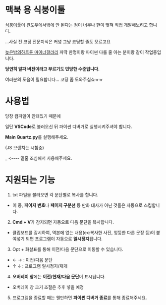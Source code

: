 
맥북 용 식붕이툴
=============


[식붕이툴](https://github.com/JOWONRO/SB2Tool)이 윈도우에서밖에 안 된다는 점이
너무나 한이 맺혀
직접 개발해보려고 합니다.

...사실 전 코딩 전문지식은 커녕
그냥 코딩할 줄도 모르고요

[늦은밤의하트튠 마이너갤러리](https://gall.dcinside.com/mgallery/board/lists?id=heartune)
파딱 한명이랑
파이썬 다룰 줄 아는 분이랑 같이
작업중입니다.



**당연히 알파 버전이라고 부르기도 민망한 수준입니다.**

여러분의 도움이 필요합니다...
코딩 좀 도와주십쇼ㅠㅠ






# 사용법



당장 컴파일이 안돼있기 때문에

일단 **VSCode**로 불러오신 뒤
파이썬 디버거로 실행시켜주셔야 합니다.

**Main Quartz.py**를 실행해주세요.

(JS 브랜치는 시험중)

_ <---- 밑줄 조심해서 사용해주세요.




# 지원되는 기능



1. txt 파일을 불러오면 각 문단별로 복사를 합니다.
  * 이 중, **페이지 번호**나 **페이지 구분선** 등 만화 대사가 아닌 것들은 자동으로 스킵합니다.
   
2. **Cmd + V**가 감지되면 자동으로 다음 문단을 복사합니다.
  * 클립보드를 감시하여, 역본에 없는 내용(ex:복사한 사진, 엉뚱한 다른 문장 등)이 붙여넣기 되면 프로그램이 자동으로 **일시정지**됩니다.

3. Opt + 화살표를 통해 이전/다음 문단으로 이동할 수 있습니다.
  *  ← → : 이전/다음 문단
  *  ↑ ↓ : 프로그램 일시정지/재개

4. **오버레이 창**에는 **이전/현재/다음 문단**이 표시됩니다.
  * 오버레이 창 크기 조절은 추후 넣을 예정

5. 프로그램을 종료할 때는 웬만하면 **파이썬 디버거 종료**를 통해 종료해주세요.
